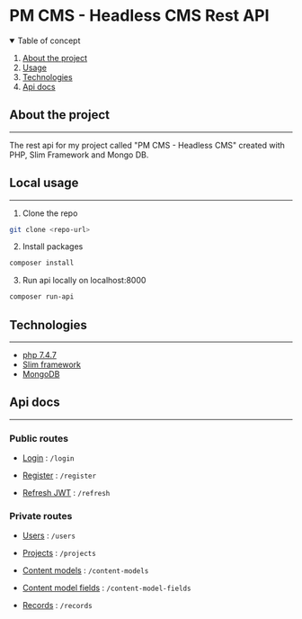 # PM CMS - Headless CMS Rest API

<details open="open">
  <summary>Table of concept</summary>
  <ol>
    <li><a href="#about-the-project">About the project</a></li>
    <li><a href="#local-usage">Usage</a></li>
    <li><a href="#technologies">Technologies</a></li>
    <li><a href="#api-docs">Api docs</a></li>
  </ol>
</details>

## About the project

---

The rest api for my project called "PM CMS - Headless CMS" created with PHP, Slim Framework and Mongo DB.

## Local usage

---

1. Clone the repo

```sh
git clone <repo-url>
```

2. Install packages

```sh
composer install
```

3. Run api locally on localhost:8000

```sh
composer run-api
```

## Technologies

---

- [php 7.4.7](https://www.php.net/)
- [Slim framework](https://www.slimframework.com/)
- [MongoDB](https://www.mongodb.com/)

## Api docs

---

### Public routes

- [Login](docs/login.md) : `/login`

- [Register](docs/register.md) : `/register`

- [Refresh JWT](docs/refresh.md) : `/refresh`

### Private routes

- [Users](docs/users.md) : `/users`

- [Projects](docs/projects.md) : `/projects`

- [Content models](docs/content-models.md) : `/content-models`

- [Content model fields](docs/content-fields.md) : `/content-model-fields`

- [Records](docs/records.md) : `/records`
